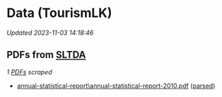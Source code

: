 # Data (TourismLK)
*Updated 2023-11-03 14:18:46*

## PDFs from [SLTDA](https://www.sltda.gov.lk/statistics)
*1 [PDFs](sltda/pdf) scraped*
* [annual-statistical-report\annual-statistical-report-2010.pdf](https://github.com/nuuuwan/tourism_lk/tree/main/data\sltda\pdf\annual-statistical-report\annual-statistical-report-2010.pdf) ([parsed](https://github.com/nuuuwan/tourism_lk/tree/main/data\sltda\pdf\annual-statistical-report\annual-statistical-report-2010.pdf-parsed))